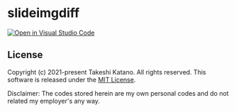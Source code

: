 # slideimgdiff

[![Open in Visual Studio Code](https://open.vscode.dev/badges/open-in-vscode.svg)](https://open.vscode.dev/tksh164/slideimgdiff)

## License

Copyright (c) 2021-present Takeshi Katano. All rights reserved. This software is released under the [MIT License](https://github.com/tksh164/slideimgdiff/blob/master/LICENSE).

Disclaimer: The codes stored herein are my own personal codes and do not related my employer's any way.
